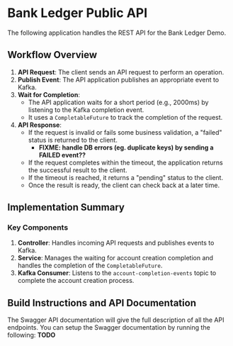 # Bank Ledger Public API

The following application handles the REST API for the Bank Ledger Demo.

## Workflow Overview

1. **API Request**: The client sends an API request to perform an operation.
2. **Publish Event**: The API application publishes an appropriate event to Kafka.
3. **Wait for Completion**:
    - The API application waits for a short period (e.g., 2000ms) by listening to the Kafka completion event.
    - It uses a `CompletableFuture` to track the completion of the request.
4. **API Response**:
    - If the request is invalid or fails some business validation, a "failed" status is returned to the client.
      - **FIXME: handle DB errors (eg. duplicate keys) by sending a FAILED event??**
    - If the request completes within the timeout, the application returns the successful result to the client.
    - If the timeout is reached, it returns a "pending" status to the client.
    - Once the result is ready, the client can check back at a later time.

## Implementation Summary

### Key Components

1. **Controller**: Handles incoming API requests and publishes events to Kafka.
2. **Service**: Manages the waiting for account creation completion and handles the completion of the `CompletableFuture`.
3. **Kafka Consumer**: Listens to the `account-completion-events` topic to complete the account creation process.


## Build Instructions and API Documentation

The Swagger API documentation will give the full description of all the API endpoints.
You can setup the Swagger documentation by running the following: ****TODO****


